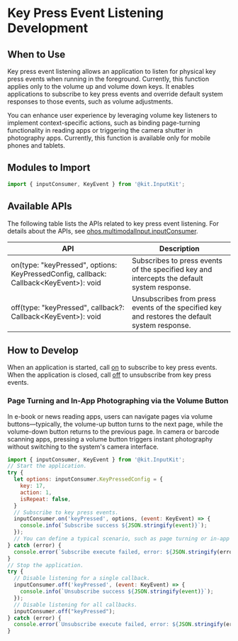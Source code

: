 # Key Press Event Listening Development

## When to Use

Key press event listening allows an application to listen for physical key press events when running in the foreground. Currently, this function applies only to the volume up and volume down keys. It enables applications to subscribe to key press events and override default system responses to those events, such as volume adjustments.

You can enhance user experience by leveraging volume key listeners to implement context-specific actions, such as binding page-turning functionality in reading apps or triggering the camera shutter in photography apps. Currently, this function is available only for mobile phones and tablets.

## Modules to Import

```js
import { inputConsumer, KeyEvent } from '@kit.InputKit';
```

## Available APIs

The following table lists the APIs related to key press event listening. For details about the APIs, see [ohos.multimodalInput.inputConsumer](../../reference/apis-input-kit/js-apis-inputconsumer.md).

| API | Description|
| ------------------------------------------------------------ | -------------------------- |
| on(type: "keyPressed", options: KeyPressedConfig, callback: Callback\<KeyEvent>): void |Subscribes to press events of the specified key and intercepts the default system response. |
| off(type: "keyPressed", callback?: Callback\<KeyEvent>): void |Unsubscribes from press events of the specified key and restores the default system response. |

## How to Develop

When an application is started, call [on](../../reference/apis-input-kit/js-apis-inputconsumer.md#inputconsumeronkeypressed16) to subscribe to key press events. When the application is closed, call [off](../../reference/apis-input-kit/js-apis-inputconsumer.md#inputconsumeroffkeypressed16) to unsubscribe from key press events.

### Page Turning and In-App Photographing via the Volume Button

In e-book or news reading apps, users can navigate pages via volume buttons—typically, the volume-up button turns to the next page, while the volume-down button returns to the previous page. In camera or barcode scanning apps, pressing a volume button triggers instant photography without switching to the system's camera interface.

```js
import { inputConsumer, KeyEvent } from '@kit.InputKit';
// Start the application.
try {
  let options: inputConsumer.KeyPressedConfig = {
    key: 17,
    action: 1,
    isRepeat: false,
  }
  // Subscribe to key press events.
  inputConsumer.on('keyPressed', options, (event: KeyEvent) => {
    console.info(`Subscribe success ${JSON.stringify(event)}`);
  });
  // You can define a typical scenario, such as page turning or in-app photographing via the volume button.
} catch (error) {
  console.error(`Subscribe execute failed, error: ${JSON.stringify(error, [`code`, `message`])}`);
}
// Stop the application.
try {
  // Disable listening for a single callback.
  inputConsumer.off('keyPressed', (event: KeyEvent) => {
    console.info(`Unsubscribe success ${JSON.stringify(event)}`);
  });
  // Disable listening for all callbacks.
  inputConsumer.off("keyPressed");
} catch (error) {
  console.error(`Unsubscribe execute failed, error: ${JSON.stringify(error, [`code`, `message`])}`);
}
```

